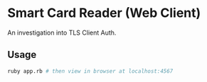 # Smart Card Reader (Web Client)

An investigation into TLS Client Auth.

## Usage

```sh
ruby app.rb # then view in browser at localhost:4567
```
